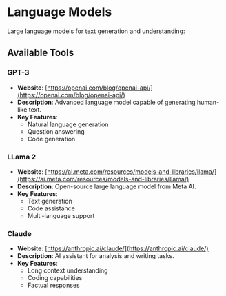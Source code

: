 # Language Models

Large language models for text generation and understanding:

## Available Tools

### GPT-3
- **Website**: [https://openai.com/blog/openai-api/](https://openai.com/blog/openai-api/)
- **Description**: Advanced language model capable of generating human-like text.
- **Key Features**:
  - Natural language generation
  - Question answering
  - Code generation

### LLama 2
- **Website**: [https://ai.meta.com/resources/models-and-libraries/llama/](https://ai.meta.com/resources/models-and-libraries/llama/)
- **Description**: Open-source large language model from Meta AI.
- **Key Features**:
  - Text generation
  - Code assistance
  - Multi-language support
  
### Claude
- **Website**: [https://anthropic.ai/claude/](https://anthropic.ai/claude/)
- **Description**: AI assistant for analysis and writing tasks.
- **Key Features**:
  - Long context understanding
  - Coding capabilities
  - Factual responses
